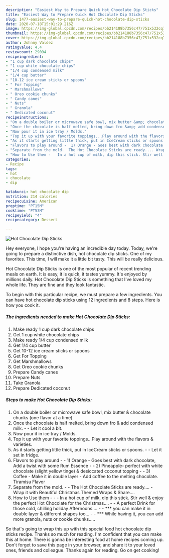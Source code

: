 ```yaml
---
description: "Easiest Way to Prepare Quick Hot Chocolate Dip Sticks"
title: "Easiest Way to Prepare Quick Hot Chocolate Dip Sticks"
slug: 1477-easiest-way-to-prepare-quick-hot-chocolate-dip-sticks
date: 2020-07-18T15:01:29.216Z
image: https://img-global.cpcdn.com/recipes/bb214188b7356c47/751x532cq70/hot-chocolate-dip-sticks-recipe-main-photo.jpg
thumbnail: https://img-global.cpcdn.com/recipes/bb214188b7356c47/751x532cq70/hot-chocolate-dip-sticks-recipe-main-photo.jpg
cover: https://img-global.cpcdn.com/recipes/bb214188b7356c47/751x532cq70/hot-chocolate-dip-sticks-recipe-main-photo.jpg
author: Johnny Valdez
ratingvalue: 4.4
reviewcount: 29094
recipeingredient:
- "1 cup dark chocolate chips"
- "1 cup white chocolate chips"
- "1/4 cup condensed milk"
- "1/4 cup butter"
- "10-12 ice cream sticks or spoons"
- " For Topping"
- " Marshmallows"
- " Oreo cookie chunks"
- " Candy canes"
- " Nuts"
- " Granola"
- " Dedicated coconut"
recipeinstructions:
- "On a double boiler or microwave safe bowl, mix butter &amp; chocolate chunks (one flavor at a time)"
- "Once the chocolate is half melted, bring down fro &amp; add condensed milk.   Let it cool a bit."
- "Now pour it in ice tray / Molds."
- "Top it up with your favorite toppings...Play around with the flavors &amp; varieties."
- "As it starts getting little thick, put in IceCream sticks or spoons.   Let it set in fridge."
- "Flavors to play around -  1) Orange - Goes best with dark chocolate, Add a twist with some Rum Essence   2) Pineapple- perfect with white chocolate (slight yellow tinge) &amp; desiccated coconut topping    3) Coffee - Make it in double layer - Add coffee to the melting chocolate. Tiramisu Flavor"
- "Separate from the mold.  The Hot Chocolate Sticks are ready.... Wrap it with Beautiful Christmas Themed Wraps &amp; Share...."
- "How to Use them -   In a hot cup of milk, dip this stick. Stir well &amp; enjoy the perfect Hot Chocolate for the Christmas....  A perfect Drink for those cold, chilling holiday Afternoons....  *** you can make it in double layer &amp; different shapes too...  *** While having it, you can add more granola, nuts or cookie chunks....."
categories:
- Recipe
tags:
- hot
- chocolate
- dip

katakunci: hot chocolate dip 
nutrition: 214 calories
recipecuisine: American
preptime: "PT15M"
cooktime: "PT53M"
recipeyield: "4"
recipecategory: Dessert

---
```



![Hot Chocolate Dip Sticks](https://img-global.cpcdn.com/recipes/bb214188b7356c47/751x532cq70/hot-chocolate-dip-sticks-recipe-main-photo.jpg)

Hey everyone, I hope you're having an incredible day today. Today, we're going to prepare a distinctive dish, hot chocolate dip sticks. One of my favorites. This time, I will make it a little bit tasty. This will be really delicious.



Hot Chocolate Dip Sticks is one of the most popular of recent trending meals on earth. It is easy, it is quick, it tastes yummy. It's enjoyed by millions daily. Hot Chocolate Dip Sticks is something that I've loved my whole life. They are fine and they look fantastic.


To begin with this particular recipe, we must prepare a few ingredients. You can have hot chocolate dip sticks using 12 ingredients and 8 steps. Here is how you cook it.

<!--inarticleads1-->

##### The ingredients needed to make Hot Chocolate Dip Sticks:

1. Make ready 1 cup dark chocolate chips
1. Get 1 cup white chocolate chips
1. Make ready 1/4 cup condensed milk
1. Get 1/4 cup butter
1. Get 10-12 ice cream sticks or spoons
1. Get  For Topping
1. Get  Marshmallows
1. Get  Oreo cookie chunks
1. Prepare  Candy canes
1. Prepare  Nuts
1. Take  Granola
1. Prepare  Dedicated coconut




<!--inarticleads2-->

##### Steps to make Hot Chocolate Dip Sticks:

1. On a double boiler or microwave safe bowl, mix butter &amp; chocolate chunks (one flavor at a time)
1. Once the chocolate is half melted, bring down fro &amp; add condensed milk.  -  - Let it cool a bit.
1. Now pour it in ice tray / Molds.
1. Top it up with your favorite toppings...Play around with the flavors &amp; varieties.
1. As it starts getting little thick, put in IceCream sticks or spoons.  -  - Let it set in fridge.
1. Flavors to play around -  - 1) Orange - Goes best with dark chocolate, Add a twist with some Rum Essence  -  - 2) Pineapple- perfect with white chocolate (slight yellow tinge) &amp; desiccated coconut topping  -  -  3) Coffee - Make it in double layer - Add coffee to the melting chocolate. Tiramisu Flavor
1. Separate from the mold. -  - The Hot Chocolate Sticks are ready.... - Wrap it with Beautiful Christmas Themed Wraps &amp; Share....
1. How to Use them -  -  - In a hot cup of milk, dip this stick. Stir well &amp; enjoy the perfect Hot Chocolate for the Christmas.... -  - A perfect Drink for those cold, chilling holiday Afternoons.... -  - *** you can make it in double layer &amp; different shapes too... -  - *** While having it, you can add more granola, nuts or cookie chunks.....




So that's going to wrap this up with this special food hot chocolate dip sticks recipe. Thanks so much for reading. I'm confident that you can make this at home. There is gonna be interesting food at home recipes coming up. Don't forget to save this page in your browser, and share it to your loved ones, friends and colleague. Thanks again for reading. Go on get cooking!
